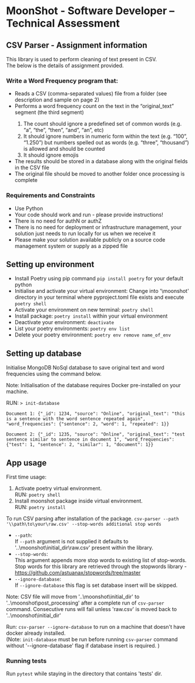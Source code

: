 # MoonShot - Software Developer – Technical Assessment

## CSV Parser - Assignment information
This library is used to perform cleaning of text present in CSV.  
The below is the details of assignment provided.  

### Write a Word Frequency program that:  
<ul>
  <li>
     Reads a CSV (comma-separated values) file from a folder (see description and sample on page 2)
  </li>  
  <li>
    Performs a word frequency count on the text in the “original_text” segment (the third segment)
  </li> 
  <ol>
        <li> The count should ignore a predefined set of common words (e.g. “a”,  “the”, “then”, “and”, “an”, etc)  </li>
        <li> It should ignore numbers in numeric form within the text (e.g. “100”, “1.250”) but numbers spelled out as words (e.g. “three”, “thousand”) is allowed and should be counted  </li>
        <li> It should ignore emojis </li> 
    </ol>
    <li>The results should be stored in a database along with the original fields in the CSV file
    </li> 
    <li>
    The original file should be moved to another folder once processing is complete  
    </li>  
</ul>  

### Requirements and Constraints
<ul>
    <li>Use Python</li>
    <li>Your code should work and run - please provide instructions!</li>
    <li>There is no need for authN or authZ</li>
    <li>There is no need for deployment or infrastructure management, your solution just needs to run locally for us when we receive it</li>
    <li>Please make your solution available publicly on a source code management system or supply as a zipped file</li>
</ul>

## Setting up environment 
- Install Poetry using pip command `pip install poetry` for your default python   
- Initialise and activate your virtual environment: Change into '\moonshot' directory in your terminal where pyproject.toml file exists and execute  `poetry shell`  
- Activate your environment on new terminal: `poetry shell`  
- Install package: `poetry install` within your virtual environment  
- Deactivate your environment: `deactivate`  
- List your poetry environments: `poetry env list`  
- Delete your poetry environment: `poetry env remove name_of_env`

## Setting up database

Initialise MongoDB NoSql database to save original text and word frequencies using the command below. 

Note: Initialisation of the database requires Docker pre-installed on your machine. 

RUN: `> init-database`  

```
Document 1: {"_id": 1234, "source": "Online", "original_text": "this is a sentence with the word sentence repeated again", "word_frequencies": {"sentence": 2, "word": 1, "repeated": 1}}

Document 2: {"_id": 1235, "source": "Online", "original_text": "test sentence similar to sentence in document 1", "word_frequencies": {"test": 1, "sentence": 2, "similar": 1, "document": 1}}
```

## App usage

First time usage:
1. Activate poetry virtual environment.  
   RUN: `poetry shell`
2. Install moonshot package inside virtual environment.  
   RUN: `poetry install`


To run CSV parsing after installation of the package. 
`csv-parser --path '\\path\to\your\raw.csv' --stop-words additional stop words`  

- <code>--path</code>:  
  If <code>--path</code> argument is not supplied it defaults to '..\moonshot\initial_dir\raw.csv' present within the library. 
- <code>--stop-words</code>:  
  This argument appends more stop words to existing list of stop-words.
  Stop words for this library are retrieved through the stopwords library -
  https://github.com/astuanax/stopwords/tree/master 
- <code>--ignore-database</code>:  
  If <code>--ignore-database</code> this flag is set database insert will be skipped. 

Note: CSV file will move from '..\moonshot\initial_dir' to '..\moonshot\post_processing' after a complete run of `csv-parser` command.
Consecutive runs will fail unless 'raw.csv' is moved back to '..\moonshot\initial_dir'

Run: `csv-parser --ignore-database` to run on a machine that doesn't have docker already installed.  
(Note: `init-database` must be run before running `csv-parser` command without '--ignore-database' flag if database insert is required. )

### Running tests
Run `pytest` while staying in the directory that contains 'tests' dir. 